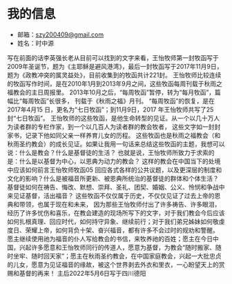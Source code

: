 # 我的信息

- 邮箱：szy200409@gmail.com
- 姓名：时中源

写在前面的话李英强长老从目前可以找到的文字来看，王怡牧师第一封牧函写于2009年圣诞节，题为《主耶稣是避风港湾》，最后一封牧函写于2017年11月9日，题为《政教冲突的属灵益处》，目前收集到的牧函共计221封。
王怡牧师比较连续的牧函写作时间，是在2010年1月到2013年9月之间，这些牧函每周刊载于秋雨之福教会的主日周报里。
2013年10月之后，“每周牧函”暂停，转为“每月牧函”，篇幅比“每周牧函”长很多，
刊载于《秋雨之福》月刊。
“每周牧函”的恢复，是在2017年4月15
日，更名为“七日牧函”；到11月9日，2017
年王怡牧师共写了25封“七日牧函”。
王怡牧师的这些牧函，是他生命转型的见证。从一个以几十万人为读者群的专栏作家，到一个以几百人为读者群的教会牧者，
这些文字如一封封家书，记录下他如同父亲一样养育儿女的历程。
这些牧函也是秋雨之福教会（和秋雨圣约教会）的成长见证。如果让我用一句话来总结这些牧函的主题，我想可以说：什么是教会？什么是基督徒的生活？
也就是说，王怡牧师所致力于求索的是：什么是以基督为中心，以恩典为动力的教会？
这样的教会在中国当下的处境中应该如何前言王怡牧师牧函05
回应各式各样的公共议题，以及更深层的制度和文化的影响？什么是被福音所更新、被恩典所统治的基督徒的群体和个体生活？
基督徒如何在祷告、悔改、默想、崇拜、圣礼、团契、婚姻、公义、怜悯和争战中来见证基督，活出福音？
这些牧函不仅仅属于历史，不仅仅见证了过去上帝的恩典和带领，也属于现在和未来，
因为那些王怡牧师付出了许多祷告、许多眼泪，经历了许多忧伤和喜乐，在教会建造的现场所写下的文字，对于我们教会今后应该如何扎根真理、回应时代，如何持守异象、继续前行；对于我们弟兄姊妹如何敬虔度日、荣耀上帝，如何背负十架、奋兴福音，都有许多不会过时的规劝和警醒。
愿主继续使用祂为福音的仆人写给教会的书信，来牧养祂的百姓；愿主在今日中国，兴起许多愿意和王怡牧师同行的传道人，愿意为基督，为教会“随时搬家、随时坐牢、随时回天家”；愿主在秋雨圣约教会，在中国家庭教会，兴起一大批忠贞的儿女，愿意为见证福音的缘故，被这个世界剥去外衣和里衣，一心盼望天上的赏赐和基督的再来！
主后2022年5月6日写于四川德阳
